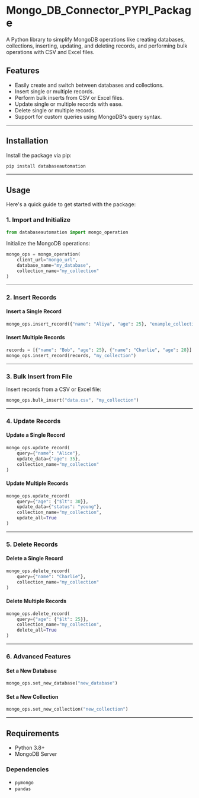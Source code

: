 # Mongo_DB_Connector_PYPI_Package

A Python library to simplify MongoDB operations like creating databases, collections, inserting, updating, and deleting records, and performing bulk operations with CSV and Excel files.

## Features
- Easily create and switch between databases and collections.
- Insert single or multiple records.
- Perform bulk inserts from CSV or Excel files.
- Update single or multiple records with ease.
- Delete single or multiple records.
- Support for custom queries using MongoDB's query syntax.

---

## Installation

Install the package via pip:

```bash
pip install databaseautomation
```

---

## Usage

Here's a quick guide to get started with the package:

### 1. Import and Initialize

```python
from databaseautomation import mongo_operation
```

Initialize the MongoDB operations:

```python
mongo_ops = mongo_operation(
    client_url="mongo_url",
    database_name="my_database",
    collection_name="my_collection"
)
```

---

### 2. Insert Records

#### Insert a Single Record

```python
mongo_ops.insert_record({"name": "Aliya", "age": 25}, "example_collection")
```

#### Insert Multiple Records

```python
records = [{"name": "Bob", "age": 25}, {"name": "Charlie", "age": 28}]
mongo_ops.insert_record(records, "my_collection")
```

---

### 3. Bulk Insert from File

Insert records from a CSV or Excel file:

```python
mongo_ops.bulk_insert("data.csv", "my_collection")
```

---

### 4. Update Records

#### Update a Single Record

```python
mongo_ops.update_record(
    query={"name": "Alice"},
    update_data={"age": 35},
    collection_name="my_collection"
)
```

#### Update Multiple Records

```python
mongo_ops.update_record(
    query={"age": {"$lt": 30}},
    update_data={"status": "young"},
    collection_name="my_collection",
    update_all=True
)
```

---

### 5. Delete Records

#### Delete a Single Record

```python
mongo_ops.delete_record(
    query={"name": "Charlie"},
    collection_name="my_collection"
)
```

#### Delete Multiple Records

```python
mongo_ops.delete_record(
    query={"age": {"$lt": 25}},
    collection_name="my_collection",
    delete_all=True
)
```

---

### 6. Advanced Features

#### Set a New Database

```python
mongo_ops.set_new_database("new_database")
```

#### Set a New Collection

```python
mongo_ops.set_new_collection("new_collection")
```

---

## Requirements

- Python 3.8+
- MongoDB Server

### Dependencies
- `pymongo`
- `pandas`
